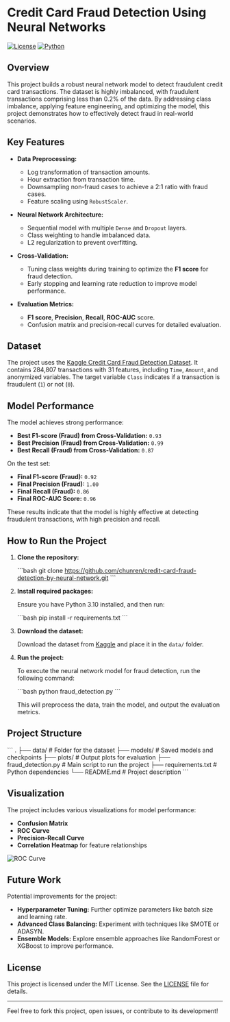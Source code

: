 
# Credit Card Fraud Detection Using Neural Networks

[![License](https://img.shields.io/badge/license-MIT-blue.svg)](LICENSE)
[![Python](https://img.shields.io/badge/python-3.10-green.svg)](https://www.python.org/)

## Overview

This project builds a robust neural network model to detect fraudulent credit card transactions. The dataset is highly imbalanced, with fraudulent transactions comprising less than 0.2% of the data. By addressing class imbalance, applying feature engineering, and optimizing the model, this project demonstrates how to effectively detect fraud in real-world scenarios.

## Key Features

- **Data Preprocessing:**
  - Log transformation of transaction amounts.
  - Hour extraction from transaction time.
  - Downsampling non-fraud cases to achieve a 2:1 ratio with fraud cases.
  - Feature scaling using `RobustScaler`.

- **Neural Network Architecture:**
  - Sequential model with multiple `Dense` and `Dropout` layers.
  - Class weighting to handle imbalanced data.
  - L2 regularization to prevent overfitting.

- **Cross-Validation:**
  - Tuning class weights during training to optimize the **F1 score** for fraud detection.
  - Early stopping and learning rate reduction to improve model performance.

- **Evaluation Metrics:**
  - **F1 score**, **Precision**, **Recall**, **ROC-AUC** score.
  - Confusion matrix and precision-recall curves for detailed evaluation.

## Dataset

The project uses the [Kaggle Credit Card Fraud Detection Dataset](https://www.kaggle.com/mlg-ulb/creditcardfraud). It contains 284,807 transactions with 31 features, including `Time`, `Amount`, and anonymized variables. The target variable `Class` indicates if a transaction is fraudulent (`1`) or not (`0`).

## Model Performance

The model achieves strong performance:

- **Best F1-score (Fraud) from Cross-Validation:** `0.93`
- **Best Precision (Fraud) from Cross-Validation:** `0.99`
- **Best Recall (Fraud) from Cross-Validation:** `0.87`

On the test set:

- **Final F1-score (Fraud):** `0.92`
- **Final Precision (Fraud):** `1.00`
- **Final Recall (Fraud):** `0.86`
- **Final ROC-AUC Score:** `0.96`

These results indicate that the model is highly effective at detecting fraudulent transactions, with high precision and recall.

## How to Run the Project

1. **Clone the repository:**

   \`\`\`bash
   git clone https://github.com/chunren/credit-card-fraud-detection-by-neural-network.git
   \`\`\`

2. **Install required packages:**

   Ensure you have Python 3.10 installed, and then run:

   \`\`\`bash
   pip install -r requirements.txt
   \`\`\`

3. **Download the dataset:**

   Download the dataset from [Kaggle](https://www.kaggle.com/mlg-ulb/creditcardfraud) and place it in the `data/` folder.

4. **Run the project:**

   To execute the neural network model for fraud detection, run the following command:

   \`\`\`bash
   python fraud_detection.py
   \`\`\`

   This will preprocess the data, train the model, and output the evaluation metrics.

## Project Structure

\`\`\`
.
├── data/                     # Folder for the dataset
├── models/                   # Saved models and checkpoints
├── plots/                    # Output plots for evaluation
├── fraud_detection.py         # Main script to run the project
├── requirements.txt           # Python dependencies
└── README.md                  # Project description
\`\`\`

## Visualization

The project includes various visualizations for model performance:

- **Confusion Matrix**
- **ROC Curve**
- **Precision-Recall Curve**
- **Correlation Heatmap** for feature relationships

![ROC Curve](./plots/roc_curve.png)

## Future Work

Potential improvements for the project:

- **Hyperparameter Tuning:** Further optimize parameters like batch size and learning rate.
- **Advanced Class Balancing:** Experiment with techniques like SMOTE or ADASYN.
- **Ensemble Models:** Explore ensemble approaches like RandomForest or XGBoost to improve performance.

## License

This project is licensed under the MIT License. See the [LICENSE](LICENSE) file for details.

---

Feel free to fork this project, open issues, or contribute to its development!
